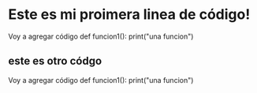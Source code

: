 # Este es mi proimera linea de código!


Voy a agregar código 
def funcion1():
	print("una funcion")

## este es otro códgo

Voy a agregar código 
def funcion1():
	print("una funcion")
